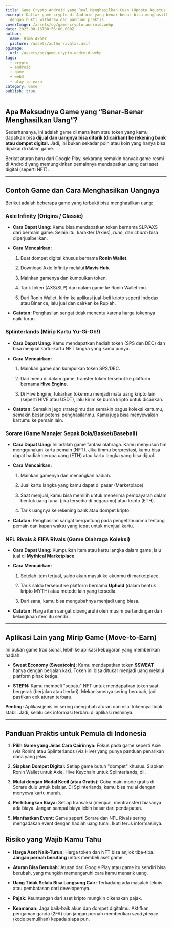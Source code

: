 ```yaml
---
title: Game Crypto Android yang Real Menghasilkan Cuan (Update Agustus 2025)
excerpt: Daftar game crypto di Android yang benar-benar bisa menghasilkan uang,
  dengan bukti withdraw dan panduan praktis.
coverImage: /assets/og/game-crypto-android.webp
date: 2025-08-16T00:56:00.000Z
author:
  name: Bima Akbar
  picture: /assets/author/avatar.avif
ogImage:
  url: /assets/og/game-crypto-android.webp
tags:
  - crypto
  - android
  - game
  - web3
  - play-to-earn
category: Game
publish: true
---
```

## **Apa Maksudnya Game yang “Benar-Benar Menghasilkan Uang”?**

Sederhananya, ini adalah game di mana item atau token yang kamu dapatkan bisa **dijual dan uangnya bisa ditarik (dicairkan) ke rekening bank atau dompet digital.** Jadi, ini bukan sekadar poin atau koin yang hanya bisa dipakai di dalam game.

Berkat aturan baru dari Google Play, sekarang semakin banyak game resmi di Android yang memungkinkan pemainnya mendapatkan uang dari aset digital (seperti NFT).

* * *

## Contoh Game dan Cara Menghasilkan Uangnya

Berikut adalah beberapa game yang terbukti bisa menghasilkan uang:

### Axie Infinity (Origins / Classic)

*   **Cara Dapat Uang:** Kamu bisa mendapatkan token bernama SLP/AXS dari bermain game. Selain itu, karakter (Axies), _rune_, dan _charm_ bisa diperjualbelikan.
    
*   **Cara Mencairkan:**
    
    1.  Buat dompet digital khusus bernama **Ronin Wallet**.
        
    2.  Download Axie Infinity melalui **Mavis Hub**.
        
    3.  Mainkan gamenya dan kumpulkan token.
        
    4.  Tarik token (AXS/SLP) dari dalam game ke Ronin Wallet-mu.
        
    5.  Dari Ronin Wallet, kirim ke aplikasi jual-beli kripto seperti Indodax atau Binance, lalu jual dan cairkan ke Rupiah.
        
*   **Catatan:** Penghasilan sangat tidak menentu karena harga tokennya naik-turun.
    

### Splinterlands (Mirip Kartu Yu-Gi-Oh!)

*   **Cara Dapat Uang:** Kamu mendapatkan hadiah token (SPS dan DEC) dan bisa menjual kartu-kartu NFT langka yang kamu punya.
    
*   **Cara Mencairkan:**
    
    1.  Mainkan game dan kumpulkan token SPS/DEC.
        
    2.  Dari menu di dalam game, transfer token tersebut ke platform bernama **Hive Engine**.
        
    3.  Di Hive Engine, tukarkan tokenmu menjadi mata uang kripto lain (seperti HIVE atau USDT), lalu kirim ke bursa kripto untuk dicairkan.
        
*   **Catatan:** Semakin jago strategimu dan semakin bagus koleksi kartumu, semakin besar potensi penghasilanmu. Kamu juga bisa menyewakan kartumu ke pemain lain.
    

### Sorare (Game Manajer Sepak Bola/Basket/Baseball)

*   **Cara Dapat Uang:** Ini adalah game fantasi olahraga. Kamu menyusun tim menggunakan kartu pemain (NFT). Jika timmu berprestasi, kamu bisa dapat hadiah berupa uang (ETH) atau kartu langka yang bisa dijual.
    
*   **Cara Mencairkan:**
    
    1.  Mainkan gamenya dan menangkan hadiah.
        
    2.  Jual kartu langka yang kamu dapat di pasar (Marketplace).
        
    3.  Saat menjual, kamu bisa memilih untuk menerima pembayaran dalam bentuk uang tunai (jika tersedia di negaramu) atau kripto (ETH).
        
    4.  Tarik uangnya ke rekening bank atau dompet kripto.
        
*   **Catatan:** Penghasilan sangat bergantung pada pengetahuanmu tentang pemain dan kapan waktu yang tepat untuk menjual kartu.
    

### NFL Rivals & FIFA Rivals (Game Olahraga Koleksi)

*   **Cara Dapat Uang:** Kumpulkan item atau kartu langka dalam game, lalu jual di **Mythical Marketplace**.
    
*   **Cara Mencairkan:**
    
    1.  Setelah item terjual, saldo akan masuk ke akunmu di marketplace.
        
    2.  Tarik saldo tersebut ke platform bernama **Uphold** (dalam bentuk kripto MYTH) atau metode lain yang tersedia.
        
    3.  Dari sana, kamu bisa mengubahnya menjadi uang biasa.
        
*   **Catatan:** Harga item sangat dipengaruhi oleh musim pertandingan dan kelangkaan item itu sendiri.
    

* * *

## **Aplikasi Lain yang Mirip Game (Move-to-Earn)**

Ini bukan game tradisional, lebih ke aplikasi kebugaran yang memberikan hadiah.

*   **Sweat Economy (Sweatcoin):** Kamu mendapatkan token **$SWEAT** hanya dengan berjalan kaki. Token ini bisa ditukar menjadi uang melalui platform pihak ketiga.
    
*   **STEPN:** Kamu membeli "sepatu" NFT untuk mendapatkan token saat bergerak (berjalan atau berlari). Mekanismenya sering berubah, jadi pastikan cek aturan terbaru.
    

**Penting:** Aplikasi jenis ini sering mengubah aturan dan nilai tokennya tidak stabil. Jadi, selalu cek informasi terbaru di aplikasi resminya.

* * *

## **Panduan Praktis untuk Pemula di Indonesia**

1.  **Pilih Game yang Jelas Cara Cairinnya:** Fokus pada game seperti Axie (via Ronin) atau Splinterlands (via Hive) yang punya panduan penarikan dana yang jelas.
    
2.  **Siapkan Dompet Digital:** Setiap game butuh "dompet" khusus. Siapkan Ronin Wallet untuk Axie, Hive Keychain untuk Splinterlands, dll.
    
3.  **Mulai dengan Modal Kecil (atau Gratis):** Coba main mode gratis di Sorare dulu untuk belajar. Di Splinterlands, kamu bisa mulai dengan menyewa kartu murah.
    
4.  **Perhitungkan Biaya:** Setiap transaksi (menjual, mentransfer) biasanya ada biaya. Jangan sampai biaya lebih besar dari pendapatan.
    
5.  **Manfaatkan Event:** Game seperti Sorare dan NFL Rivals sering mengadakan event dengan hadiah uang tunai. Ikuti terus informasinya.
    

## **Risiko yang Wajib Kamu Tahu**

*   **Harga Aset Naik-Turun:** Harga token dan NFT bisa anjlok tiba-tiba. **Jangan pernah berutang** untuk membeli aset game.
    
*   **Aturan Bisa Berubah:** Aturan dari Google Play atau game itu sendiri bisa berubah, yang mungkin memengaruhi cara kamu menarik uang.
    
*   **Uang Tidak Selalu Bisa Langsung Cair:** Terkadang ada masalah teknis atau pembatasan dari developernya.
    
*   **Pajak:** Keuntungan dari aset kripto mungkin dikenakan pajak.
    
*   **Keamanan:** Jaga baik-baik akun dan dompet digitalmu. Aktifkan pengaman ganda (2FA) dan jangan pernah memberikan _seed phrase_ (kode pemulihan) kepada siapa pun.